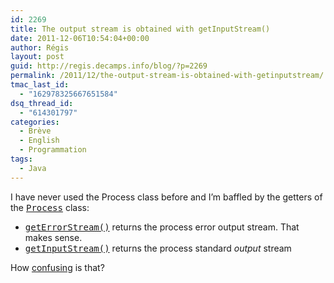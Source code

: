 ```yaml
---
id: 2269
title: The output stream is obtained with getInputStream()
date: 2011-12-06T10:54:04+00:00
author: Régis
layout: post
guid: http://regis.decamps.info/blog/?p=2269
permalink: /2011/12/the-output-stream-is-obtained-with-getinputstream/
tmac_last_id:
  - "162978325667651584"
dsq_thread_id:
  - "614301797"
categories:
  - Brève
  - English
  - Programmation
tags:
  - Java
---
```

I have never used the Process class before and I&rsquo;m baffled by the getters of the <tt><a href="http://docs.oracle.com/javase/6/docs/api/java/lang/Process.html">Process</a></tt> class:

  * <tt><a href="http://docs.oracle.com/javase/6/docs/api/java/lang/Process.html#getErrorStream()">getErrorStream()</a></tt> returns the process error output stream. That makes sense.
  * <tt><a href="http://docs.oracle.com/javase/6/docs/api/java/lang/Process.html#getInputStream()">getInputStream()</a></tt> returns the process standard _output_ stream

How [confusing](http://stackoverflow.com/questions/4228853/java-process-getinputstream-vs-getoutputstream) is that?